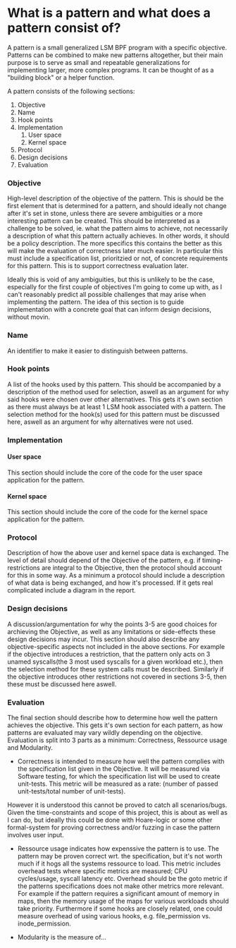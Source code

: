 # What is a pattern and what does a pattern consist of?
A pattern is a small generalized LSM BPF program with a specific objective. 
Patterns can be combined to make new patterns altogether, but their main purpose 
is to serve as small and repeatable generalizations for implementing larger, 
more complex programs. It can be thought of as a "building block" or a helper function. 

A pattern consists of the following sections:
1. Objective
2. Name
3. Hook points
4. Implementation
    1. User space 
    2. Kernel space
5. Protocol
6. Design decisions
7. Evaluation 


### Objective
High-level description of the objective of the pattern. This is should be the first element that is determined for a pattern, and should ideally not change after it's set in stone, unless there are severe ambiguities or a more interesting pattern can be created. 
This should be interpreted as a challenge to be solved, ie. what the pattern aims to achieve, not necessarily a description of what this pattern actually achieves. 
In other words, it should be a policy description. The more specifics this contains the better as this will make the evaluation of correctness later much easier.
In particular this must include a specification list, prioritzied or not, of concrete requirements for this pattern. This is to support correctness evaluation later.

Ideally this is void of any ambiguities, but this is unlikely to be the case, especially for the first couple of objectives I'm going to come up with, as I can't reasonably predict all possible challenges that may arise when implementing the pattern. The idea of this section is to guide implementation with a concrete goal that can inform design decisions, without movin. 

### Name
An identifier to make it easier to distinguish between patterns.

### Hook points
A list of the hooks used by this pattern. 
This should be accompanied by a description of the method used for selection, aswell as an argument for why said hooks were chosen over other alternatives. 
This gets it's own section as there must always be at least 1 LSM hook associated with a pattern. 
The selection method for the hook(s) used for this pattern must be discussed here, aswell as an argument for why alternatives were not used.

### Implementation
#### User space 
This section should include the core of the code for the user space application for the pattern. 
#### Kernel space 
This section should include the core of the code for the kernel space application for the pattern. 

### Protocol
Description of how the above user and kernel space data is exchanged. 
The level of detail should depend of the Objective of the pattern, e.g. if timing-restrictions are integral to the Objective, then the protocol should account for this in some way. 
As a minimum a protocol should include a description of what data is being exchanged, and how it's processed.
If it gets real complicated include a diagram in the report.

### Design decisions
A discussion/argumentation for why the points 3-5 are good choices for archieving the Objective, as well as any limitations or side-effects these design decisions may incur. 
This section should also describe any objective-specific aspects not included in the above sections. 
For example if the objective introduces a restriction, that the pattern only acts on 3 unamed syscalls(the 3 most used syscalls for a given workload etc.), then the selection method for these system calls must be described. 
Similarly if the objective introduces other restrictions not covered in sections 3-5, then these must be discussed here aswell. 

### Evaluation
The final section should describe how to determine how well the pattern achieves the objective. This gets it's own section for each pattern, as how patterns are evaluated may vary wildly depending on the objective. 
Evaluation is split into 3 parts as a minimum: Correctness, Ressource usage and Modularity.
- Correctness is intended to measure how well the pattern complies with the specification list given in the Objective. It will be measured via Software testing, for which the specification list will be used to create unit-tests. This metric will be measured as a rate: (number of passed unit-tests/total number of unit-tests).  

However it is understood this cannot be proved to catch all scenarios/bugs. Given the time-constraints and scope of this project, this is about as well as I can do, but ideally this could be done with Hoare-logic or some other formal-system for proving correctness and/or fuzzing in case the pattern involves user input.

- Ressource usage indicates how expenssive the pattern is to use. The pattern may be proven correct wrt. the specification, but it's not worth much if it hogs all the systems ressource to load. This metric includes overhead tests where specific metrics are measured; CPU cycles/usage, syscall latency etc. Overhead should be the goto metric if the patterns specifications does not make other metrics more relevant. For example if the pattern requires a significant amount of memory in maps, then the memory usage of the maps for various workloads should take priority.
Furthermore if some hooks are closely related, one could measure overhead of using various hooks, e.g. file_permission vs. inode_permission. 


- Modularity is the measure of...

